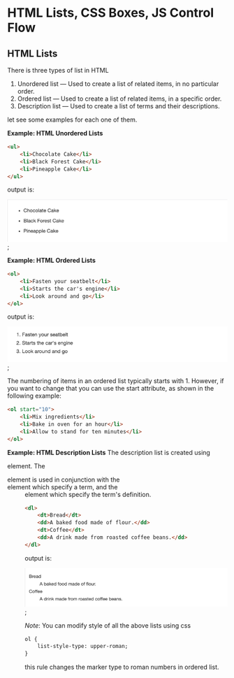 # HTML Lists, CSS Boxes, JS Control Flow

## HTML Lists

There is three types of list in HTML

1.  Unordered list — Used to create a list of related items, in no particular order.
2.  Ordered list — Used to create a list of related items, in a specific order.
3.  Description list — Used to create a list of terms and their descriptions.

let see some examples for each one of them.

**Example: HTML Unordered Lists**

``` html
<ul>
    <li>Chocolate Cake</li>
    <li>Black Forest Cake</li>
    <li>Pineapple Cake</li>
</ul>
```
output is:

![unlists](assets/image6.png);

**Example: HTML Ordered Lists**

``` html
<ol>
    <li>Fasten your seatbelt</li>
    <li>Starts the car's engine</li>
    <li>Look around and go</li>
</ol>
```
output is:

![unlists](assets/image7.png);

The numbering of items in an ordered list typically starts with 1. However, if you want to change that you can use the start attribute, as shown in the following example:

```html
<ol start="10">
    <li>Mix ingredients</li>
    <li>Bake in oven for an hour</li>
    <li>Allow to stand for ten minutes</li>
</ol>
```

**Example: HTML Description Lists**
The description list is created using <dl> element. The <dl> element is used in conjunction with the <dt> element which specify a term, and the <dd> element which specify the term's definition.

``` html
<dl>
    <dt>Bread</dt>
    <dd>A baked food made of flour.</dd>
    <dt>Coffee</dt>
    <dd>A drink made from roasted coffee beans.</dd>
</dl>
```
output is:

![unlists](assets/image8.png);

*Note*: You can modify style of all the above lists using css

```html
ol {
    list-style-type: upper-roman;
}
```
this rule changes the marker type to roman numbers in ordered list.